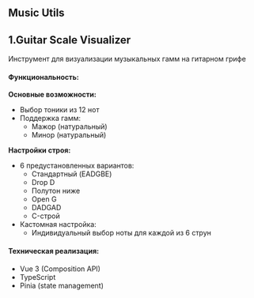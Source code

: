 ## Music Utils

## 1.Guitar Scale Visualizer

Инструмент для визуализации музыкальных гамм на гитарном грифе

#### Функциональность:

**Основные возможности:**

- Выбор тоники из 12 нот
- Поддержка гамм:
  - Мажор (натуральный)
  - Минор (натуральный)

**Настройки строя:**

- 6 предустановленных вариантов:
  - Стандартный (EADGBE)
  - Drop D
  - Полутон ниже
  - Open G
  - DADGAD
  - C-строй
- Кастомная настройка:
  - Индивидуальный выбор ноты для каждой из 6 струн

#### Техническая реализация:

- Vue 3 (Composition API)
- TypeScript
- Pinia (state management)
